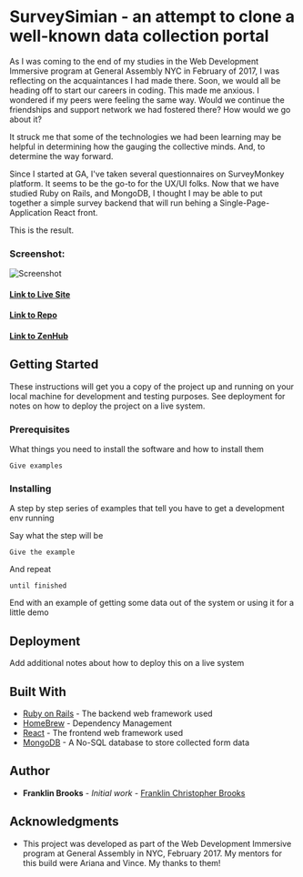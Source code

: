 # SurveySimian - an attempt to clone a well-known data collection portal

As I was coming to the end of my studies in the Web Development Immersive program at General Assembly NYC in February of 2017, I was reflecting on the acquaintances I had made there.  Soon, we would all be heading off to start our careers in coding.  This made me anxious.  I wondered if my peers were feeling the same way.  Would we continue the friendships and support network we had fostered there?  How would we go about it? 

It struck me that some of the technologies we had been learning may be helpful in determining how the gauging the collective minds.  And, to determine the way forward.

Since I started at GA, I've taken several questionnaires on SurveyMonkey platform. It seems to be the go-to for the UX/UI folks.  Now that we have studied Ruby on Rails, and MongoDB, I thought I may be able to put together a simple survey backend that will run behing a Single-Page-Application React front.

This is the result.

### Screenshot:
![Screenshot](public/images/siteHome.png)

#### [Link to Live Site](https://pacific-savannah-99868.herokuapp.com/)  
#### [Link to Repo](https://github.com/franklinbrooks/SurveySimian)  
#### [Link to ZenHub](https://github.com/franklinbrooks/SurveySimian#boards?repos=82426480)  

## Getting Started

These instructions will get you a copy of the project up and running on your local machine for development and testing purposes. See deployment for notes on how to deploy the project on a live system.

### Prerequisites

What things you need to install the software and how to install them

```
Give examples
```

### Installing

A step by step series of examples that tell you have to get a development env running

Say what the step will be

```
Give the example
```

And repeat

```
until finished
```

End with an example of getting some data out of the system or using it for a little demo

## Deployment

Add additional notes about how to deploy this on a live system

## Built With

* [Ruby on Rails](https://nodejs.org/) - The backend web framework used
* [HomeBrew](https://www.npmjs.com/) - Dependency Management
* [React](expressjs.com) - The frontend web framework used
* [MongoDB](expressjs.com) - A No-SQL database to store collected form data

## Author

* **Franklin Brooks** - *Initial work* - [Franklin Christopher Brooks](https://github.com/franklinbrooks)

## Acknowledgments

* This project was developed as part of the Web Development Immersive program at General Assembly in NYC, February 2017. My mentors for this build were Ariana and Vince. My thanks to them!

